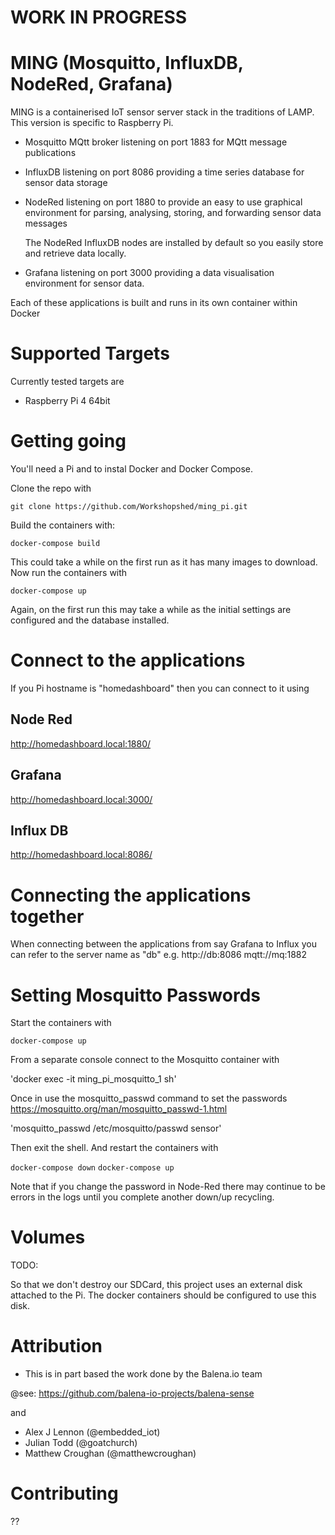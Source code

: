 # WORK IN PROGRESS

# MING (Mosquitto, InfluxDB, NodeRed, Grafana)

MING is a containerised IoT sensor server stack in the traditions of LAMP. This version is specific to Raspberry Pi.

- Mosquitto MQtt broker listening on port 1883 for MQtt message publications

- InfluxDB listening on port 8086 providing a time series database for sensor data storage

- NodeRed listening on port 1880 to provide an easy to use graphical environment for parsing,
  analysing, storing, and forwarding sensor data messages

  The NodeRed InfluxDB nodes are installed by default so you easily store and retrieve data locally.

- Grafana listening on port 3000 providing a data visualisation environment for sensor data.

Each of these applications is built and runs in its own container within Docker

# Supported Targets

Currently tested targets are

- Raspberry Pi 4 64bit

# Getting going

You'll need a Pi and to instal Docker and Docker Compose.

Clone the repo with

`git clone https://github.com/Workshopshed/ming_pi.git`

Build the containers with:

`docker-compose build`

This could take a while on the first run as it has many images to download.
Now run the containers with

`docker-compose up`

Again, on the first run this may take a while as the initial settings are configured and the database installed.

# Connect to the applications

If you Pi hostname is "homedashboard" then you can connect to it using

## Node Red
http://homedashboard.local:1880/

## Grafana
http://homedashboard.local:3000/

## Influx DB
http://homedashboard.local:8086/

# Connecting the applications together

When connecting between the applications from say Grafana to Influx you can refer to the server name as "db" e.g.
http://db:8086
mqtt://mq:1882

# Setting Mosquitto Passwords

Start the containers with 

`docker-compose up`

From a separate console connect to the Mosquitto container with

'docker exec -it  ming_pi_mosquitto_1 sh'

Once in use the mosquitto_passwd command to set the passwords https://mosquitto.org/man/mosquitto_passwd-1.html

'mosquitto_passwd /etc/mosquitto/passwd sensor'

Then exit the shell. And restart the containers with

`docker-compose down`
`docker-compose up`

Note that if you change the password in Node-Red there may continue to be errors in the logs until you complete another down/up recycling.

# Volumes

TODO:

So that we don't destroy our SDCard, this project uses an external disk attached to the Pi.
The docker containers should be configured to use this disk.

# Attribution

- This is in part based the work done by the Balena.io team

@see: https://github.com/balena-io-projects/balena-sense

and

- Alex J Lennon (@embedded_iot)
- Julian Todd (@goatchurch)
- Matthew Croughan (@matthewcroughan)

# Contributing

??
